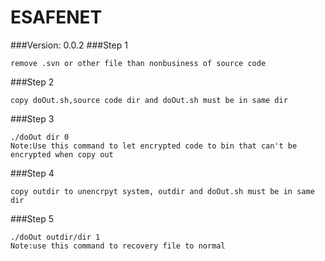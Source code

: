 ESAFENET
=============
###Version: 0.0.2
###Step 1
```
remove .svn or other file than nonbusiness of source code
```
###Step 2
```
copy doOut.sh,source code dir and doOut.sh must be in same dir
```
###Step 3
```
./doOut dir 0
Note:Use this command to let encrypted code to bin that can't be encrypted when copy out
````

###Step 4
```
copy outdir to unencrpyt system, outdir and doOut.sh must be in same dir
```
###Step 5
```
./doOut outdir/dir 1
Note:use this command to recovery file to normal 
````
